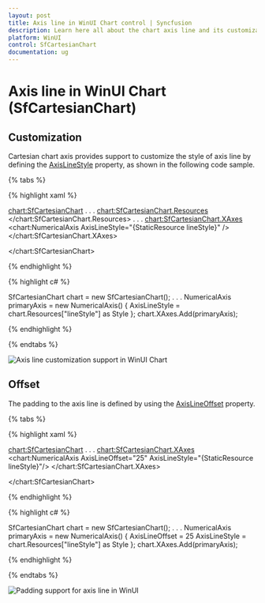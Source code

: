 ```yaml
---
layout: post
title: Axis line in WinUI Chart control | Syncfusion
description: Learn here all about the chart axis line and its customization in Syncfusion WinUI Chart (SfCartesianChart) control.
platform: WinUI
control: SfCartesianChart
documentation: ug
---
```


# Axis line in WinUI Chart (SfCartesianChart)

## Customization

Cartesian chart axis provides support to customize the style of axis line by defining the [AxisLineStyle](https://help.syncfusion.com/cr/winui/Syncfusion.UI.Xaml.Charts.ChartAxis.html#Syncfusion_UI_Xaml_Charts_ChartAxis_AxisLineStyle) property, as shown in the following code sample.

{% tabs %}

{% highlight xaml %}

<chart:SfCartesianChart>
. . .
<chart:SfCartesianChart.Resources>
    <Style TargetType="Line" x:Key="lineStyle">
        <Setter Property="StrokeThickness" Value="2"/>
        <Setter Property="Stroke" Value="Red"/>
        <Setter Property="StrokeDashArray" Value="6,2,3"/>
    </Style>
</chart:SfCartesianChart.Resources>
. . .
<chart:SfCartesianChart.XAxes>
    <chart:NumericalAxis AxisLineStyle="{StaticResource lineStyle}" />
</chart:SfCartesianChart.XAxes>

</chart:SfCartesianChart>

{% endhighlight %}

{% highlight c# %}

SfCartesianChart chart = new SfCartesianChart();
. . .
NumericalAxis primaryAxis = new NumericalAxis()
{
    AxisLineStyle = chart.Resources["lineStyle"] as Style 
};
chart.XAxes.Add(primaryAxis);

{% endhighlight %}

{% endtabs %}

![Axis line customization support in WinUI Chart](Axis_images/WinUI_Chart_Axis_line_styles.png)

## Offset

The padding to the axis line is defined by using the [AxisLineOffset](https://help.syncfusion.com/cr/winui/Syncfusion.UI.Xaml.Charts.ChartAxis.html#Syncfusion_UI_Xaml_Charts_ChartAxis_AxisLineOffset) property.

{% tabs %}

{% highlight xaml %}

<chart:SfCartesianChart>
. . .
<chart:SfCartesianChart.XAxes>
    <chart:NumericalAxis AxisLineOffset="25" 
                         AxisLineStyle="{StaticResource lineStyle}"/>
</chart:SfCartesianChart.XAxes>

</chart:SfCartesianChart>

{% endhighlight %}

{% highlight c# %}

SfCartesianChart chart = new SfCartesianChart();
. . .
NumericalAxis primaryAxis = new NumericalAxis()
{
    AxisLineOffset = 25
    AxisLineStyle = chart.Resources["lineStyle"] as Style
};
chart.XAxes.Add(primaryAxis);

{% endhighlight %}

{% endtabs %}

![Padding support for axis line in WinUI](Axis_images/WinUI_Chart_Axis_line_styles_offset.png)
